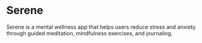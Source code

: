 # Serene
Serene is a mental wellness app that helps users reduce stress and anxiety through guided meditation, mindfulness exercises, and journaling.
